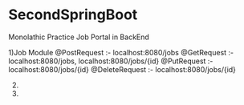 # SecondSpringBoot

Monolathic Practice  Job Portal in BackEnd

1)Job Module
    @PostRequest   :- localhost:8080/jobs
    @GetRequest    :- localhost:8080/jobs,
                      localhost:8080/jobs/{id}
    @PutRequest    :- localhost:8080/jobs/{id}
    @DeleteRequest :- localhost:8080/jobs/{id}
    
 
2)
3)
